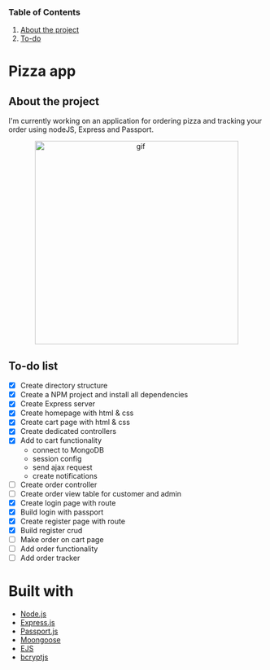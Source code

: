 ### Table of Contents
1. [ About the project ](#about)
2. [ To-do ](#todo)



# Pizza app
<a name="about"></a>
## About the project
I'm currently working on an application for ordering pizza and tracking your order using nodeJS, Express and Passport.

<p align="center">
 <img src="https://media3.giphy.com/media/TrFTekH49d8yY/giphy.gif" width=400 alt="gif"/>
</p>


<a name="todo"></a>
## To-do list
- [x] Create directory structure
- [x] Create a NPM project and install all dependencies
- [x] Create Express server
- [x] Create homepage with html & css
- [x] Create cart page with html & css
- [x] Create dedicated controllers
- [x] Add to cart functionality
    - connect to MongoDB
    - session config
    - send ajax request
    - create notifications
- [ ] Create order controller
- [ ] Create order view table for customer and admin
- [x] Create login page with route
- [x] Build login with passport
- [x] Create register page with route
- [x] Build register crud
- [ ] Make order on cart page
- [ ] Add order functionality
- [ ] Add order tracker

<a name="built"></a> 
# Built with
- [Node.js](https://nodejs.org/en/)
- [Express.js](https://expressjs.com)
- [Passport.js](http://www.passportjs.org)
- [Moongoose](https://mongoosejs.com)
- [EJS](https://ejs.co)
- [bcryptjs](https://www.npmjs.com/package/bcryptjs)